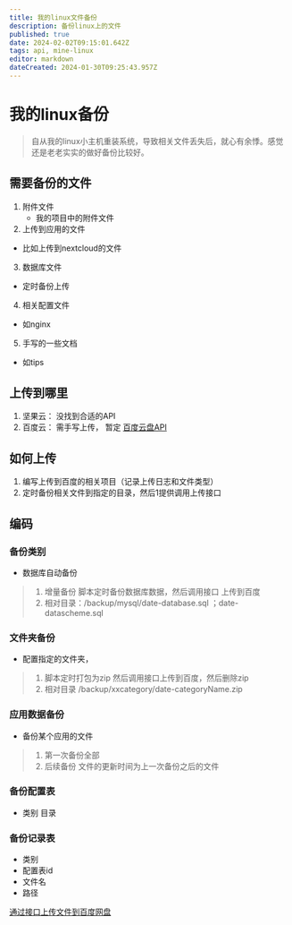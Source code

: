 ```yaml
---
title: 我的linux文件备份
description: 备份linux上的文件
published: true
date: 2024-02-02T09:15:01.642Z
tags: api, mine-linux
editor: markdown
dateCreated: 2024-01-30T09:25:43.957Z
---
```


# 我的linux备份
> 自从我的linux小主机重装系统，导致相关文件丢失后，就心有余悸。感觉还是老老实实的做好备份比较好。

## 需要备份的文件
1. 附件文件
	- 我的项目中的附件文件
2. 上传到应用的文件
 - 比如上传到nextcloud的文件
 
3. 数据库文件
 - 定时备份上传
4. 相关配置文件
 - 如nginx
5. 手写的一些文档
 - 如tips
 
## 上传到哪里
1. 坚果云： 没找到合适的API
2. 百度云： 需手写上传， 暂定 [百度云盘API](https://pan.baidu.com/union/doc/olkuuy5kz)

## 如何上传
1. 编写上传到百度的相关项目（记录上传日志和文件类型）
2. 定时备份相关文件到指定的目录，然后1提供调用上传接口


## 编码
### 备份类别
- 数据库自动备份
> 1. 增量备份 脚本定时备份数据库数据，然后调用接口 上传到百度
> 2. 相对目录：/backup/mysql/date-database.sql ；date-datascheme.sql

### 文件夹备份
- 配置指定的文件夹，
> 1. 脚本定时打包为zip 然后调用接口上传到百度，然后删除zip
> 2. 相对目录 /backup/xxcategory/date-categoryName.zip

### 应用数据备份
- 备份某个应用的文件
> 1. 第一次备份全部
> 2. 后续备份 文件的更新时间为上一次备份之后的文件


### 备份配置表
- 类别   目录

### 备份记录表
- 类别
- 配置表id
- 文件名
- 路径



[通过接口上传文件到百度网盘](https://xie.infoq.cn/article/989ba52abf905fdabc99fe340)


